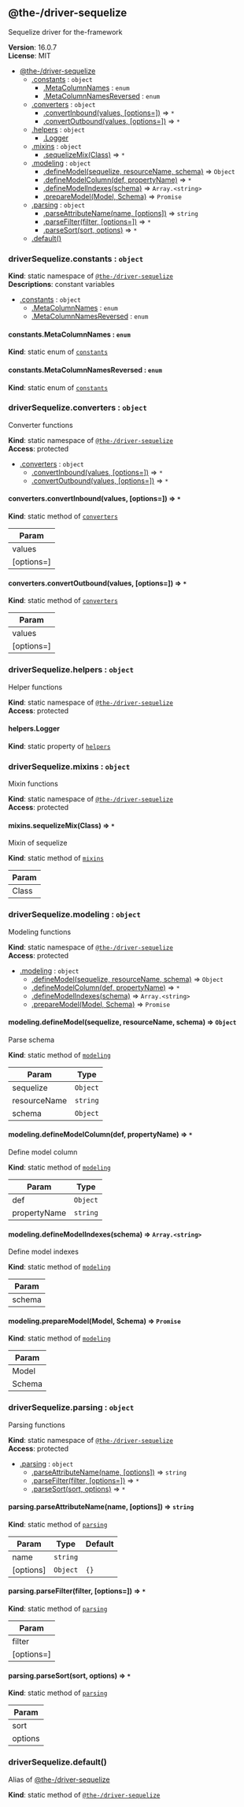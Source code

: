 <!--- Code generated by @the-/script-doc. DO NOT EDIT. -->

<a name="module_@the-/driver-sequelize"></a>

## @the-/driver-sequelize
Sequelize driver for the-framework

**Version**: 16.0.7  
**License**: MIT  

* [@the-/driver-sequelize](#module_@the-/driver-sequelize)
    * [.constants](#module_@the-/driver-sequelize.constants) : <code>object</code>
        * [.MetaColumnNames](#module_@the-/driver-sequelize.constants.MetaColumnNames) : <code>enum</code>
        * [.MetaColumnNamesReversed](#module_@the-/driver-sequelize.constants.MetaColumnNamesReversed) : <code>enum</code>
    * [.converters](#module_@the-/driver-sequelize.converters) : <code>object</code>
        * [.convertInbound(values, [options&#x3D;])](#module_@the-/driver-sequelize.converters.convertInbound) ⇒ <code>\*</code>
        * [.convertOutbound(values, [options&#x3D;])](#module_@the-/driver-sequelize.converters.convertOutbound) ⇒ <code>\*</code>
    * [.helpers](#module_@the-/driver-sequelize.helpers) : <code>object</code>
        * [.Logger](#module_@the-/driver-sequelize.helpers.Logger)
    * [.mixins](#module_@the-/driver-sequelize.mixins) : <code>object</code>
        * [.sequelizeMix(Class)](#module_@the-/driver-sequelize.mixins.sequelizeMix) ⇒ <code>\*</code>
    * [.modeling](#module_@the-/driver-sequelize.modeling) : <code>object</code>
        * [.defineModel(sequelize, resourceName, schema)](#module_@the-/driver-sequelize.modeling.defineModel) ⇒ <code>Object</code>
        * [.defineModelColumn(def, propertyName)](#module_@the-/driver-sequelize.modeling.defineModelColumn) ⇒ <code>\*</code>
        * [.defineModelIndexes(schema)](#module_@the-/driver-sequelize.modeling.defineModelIndexes) ⇒ <code>Array.&lt;string&gt;</code>
        * [.prepareModel(Model, Schema)](#module_@the-/driver-sequelize.modeling.prepareModel) ⇒ <code>Promise</code>
    * [.parsing](#module_@the-/driver-sequelize.parsing) : <code>object</code>
        * [.parseAttributeName(name, [options])](#module_@the-/driver-sequelize.parsing.parseAttributeName) ⇒ <code>string</code>
        * [.parseFilter(filter, [options&#x3D;])](#module_@the-/driver-sequelize.parsing.parseFilter) ⇒ <code>\*</code>
        * [.parseSort(sort, options)](#module_@the-/driver-sequelize.parsing.parseSort) ⇒ <code>\*</code>
    * [.default()](#module_@the-/driver-sequelize.default)

<a name="module_@the-/driver-sequelize.constants"></a>

### driverSequelize.constants : <code>object</code>
**Kind**: static namespace of [<code>@the-/driver-sequelize</code>](#module_@the-/driver-sequelize)  
**Descriptions**: constant variables  

* [.constants](#module_@the-/driver-sequelize.constants) : <code>object</code>
    * [.MetaColumnNames](#module_@the-/driver-sequelize.constants.MetaColumnNames) : <code>enum</code>
    * [.MetaColumnNamesReversed](#module_@the-/driver-sequelize.constants.MetaColumnNamesReversed) : <code>enum</code>

<a name="module_@the-/driver-sequelize.constants.MetaColumnNames"></a>

#### constants.MetaColumnNames : <code>enum</code>
**Kind**: static enum of [<code>constants</code>](#module_@the-/driver-sequelize.constants)  
<a name="module_@the-/driver-sequelize.constants.MetaColumnNamesReversed"></a>

#### constants.MetaColumnNamesReversed : <code>enum</code>
**Kind**: static enum of [<code>constants</code>](#module_@the-/driver-sequelize.constants)  
<a name="module_@the-/driver-sequelize.converters"></a>

### driverSequelize.converters : <code>object</code>
Converter functions

**Kind**: static namespace of [<code>@the-/driver-sequelize</code>](#module_@the-/driver-sequelize)  
**Access**: protected  

* [.converters](#module_@the-/driver-sequelize.converters) : <code>object</code>
    * [.convertInbound(values, [options&#x3D;])](#module_@the-/driver-sequelize.converters.convertInbound) ⇒ <code>\*</code>
    * [.convertOutbound(values, [options&#x3D;])](#module_@the-/driver-sequelize.converters.convertOutbound) ⇒ <code>\*</code>

<a name="module_@the-/driver-sequelize.converters.convertInbound"></a>

#### converters.convertInbound(values, [options&#x3D;]) ⇒ <code>\*</code>
**Kind**: static method of [<code>converters</code>](#module_@the-/driver-sequelize.converters)  

| Param |
| --- |
| values | 
| [options=] | 

<a name="module_@the-/driver-sequelize.converters.convertOutbound"></a>

#### converters.convertOutbound(values, [options&#x3D;]) ⇒ <code>\*</code>
**Kind**: static method of [<code>converters</code>](#module_@the-/driver-sequelize.converters)  

| Param |
| --- |
| values | 
| [options=] | 

<a name="module_@the-/driver-sequelize.helpers"></a>

### driverSequelize.helpers : <code>object</code>
Helper functions

**Kind**: static namespace of [<code>@the-/driver-sequelize</code>](#module_@the-/driver-sequelize)  
**Access**: protected  
<a name="module_@the-/driver-sequelize.helpers.Logger"></a>

#### helpers.Logger
**Kind**: static property of [<code>helpers</code>](#module_@the-/driver-sequelize.helpers)  
<a name="module_@the-/driver-sequelize.mixins"></a>

### driverSequelize.mixins : <code>object</code>
Mixin functions

**Kind**: static namespace of [<code>@the-/driver-sequelize</code>](#module_@the-/driver-sequelize)  
**Access**: protected  
<a name="module_@the-/driver-sequelize.mixins.sequelizeMix"></a>

#### mixins.sequelizeMix(Class) ⇒ <code>\*</code>
Mixin of sequelize

**Kind**: static method of [<code>mixins</code>](#module_@the-/driver-sequelize.mixins)  

| Param |
| --- |
| Class | 

<a name="module_@the-/driver-sequelize.modeling"></a>

### driverSequelize.modeling : <code>object</code>
Modeling functions

**Kind**: static namespace of [<code>@the-/driver-sequelize</code>](#module_@the-/driver-sequelize)  
**Access**: protected  

* [.modeling](#module_@the-/driver-sequelize.modeling) : <code>object</code>
    * [.defineModel(sequelize, resourceName, schema)](#module_@the-/driver-sequelize.modeling.defineModel) ⇒ <code>Object</code>
    * [.defineModelColumn(def, propertyName)](#module_@the-/driver-sequelize.modeling.defineModelColumn) ⇒ <code>\*</code>
    * [.defineModelIndexes(schema)](#module_@the-/driver-sequelize.modeling.defineModelIndexes) ⇒ <code>Array.&lt;string&gt;</code>
    * [.prepareModel(Model, Schema)](#module_@the-/driver-sequelize.modeling.prepareModel) ⇒ <code>Promise</code>

<a name="module_@the-/driver-sequelize.modeling.defineModel"></a>

#### modeling.defineModel(sequelize, resourceName, schema) ⇒ <code>Object</code>
Parse schema

**Kind**: static method of [<code>modeling</code>](#module_@the-/driver-sequelize.modeling)  

| Param | Type |
| --- | --- |
| sequelize | <code>Object</code> | 
| resourceName | <code>string</code> | 
| schema | <code>Object</code> | 

<a name="module_@the-/driver-sequelize.modeling.defineModelColumn"></a>

#### modeling.defineModelColumn(def, propertyName) ⇒ <code>\*</code>
Define model column

**Kind**: static method of [<code>modeling</code>](#module_@the-/driver-sequelize.modeling)  

| Param | Type |
| --- | --- |
| def | <code>Object</code> | 
| propertyName | <code>string</code> | 

<a name="module_@the-/driver-sequelize.modeling.defineModelIndexes"></a>

#### modeling.defineModelIndexes(schema) ⇒ <code>Array.&lt;string&gt;</code>
Define model indexes

**Kind**: static method of [<code>modeling</code>](#module_@the-/driver-sequelize.modeling)  

| Param |
| --- |
| schema | 

<a name="module_@the-/driver-sequelize.modeling.prepareModel"></a>

#### modeling.prepareModel(Model, Schema) ⇒ <code>Promise</code>
**Kind**: static method of [<code>modeling</code>](#module_@the-/driver-sequelize.modeling)  

| Param |
| --- |
| Model | 
| Schema | 

<a name="module_@the-/driver-sequelize.parsing"></a>

### driverSequelize.parsing : <code>object</code>
Parsing functions

**Kind**: static namespace of [<code>@the-/driver-sequelize</code>](#module_@the-/driver-sequelize)  
**Access**: protected  

* [.parsing](#module_@the-/driver-sequelize.parsing) : <code>object</code>
    * [.parseAttributeName(name, [options])](#module_@the-/driver-sequelize.parsing.parseAttributeName) ⇒ <code>string</code>
    * [.parseFilter(filter, [options&#x3D;])](#module_@the-/driver-sequelize.parsing.parseFilter) ⇒ <code>\*</code>
    * [.parseSort(sort, options)](#module_@the-/driver-sequelize.parsing.parseSort) ⇒ <code>\*</code>

<a name="module_@the-/driver-sequelize.parsing.parseAttributeName"></a>

#### parsing.parseAttributeName(name, [options]) ⇒ <code>string</code>
**Kind**: static method of [<code>parsing</code>](#module_@the-/driver-sequelize.parsing)  

| Param | Type | Default |
| --- | --- | --- |
| name | <code>string</code> |  | 
| [options] | <code>Object</code> | <code>{}</code> | 

<a name="module_@the-/driver-sequelize.parsing.parseFilter"></a>

#### parsing.parseFilter(filter, [options&#x3D;]) ⇒ <code>\*</code>
**Kind**: static method of [<code>parsing</code>](#module_@the-/driver-sequelize.parsing)  

| Param |
| --- |
| filter | 
| [options=] | 

<a name="module_@the-/driver-sequelize.parsing.parseSort"></a>

#### parsing.parseSort(sort, options) ⇒ <code>\*</code>
**Kind**: static method of [<code>parsing</code>](#module_@the-/driver-sequelize.parsing)  

| Param |
| --- |
| sort | 
| options | 

<a name="module_@the-/driver-sequelize.default"></a>

### driverSequelize.default()
Alias of [@the-/driver-sequelize](#module_@the-/driver-sequelize)

**Kind**: static method of [<code>@the-/driver-sequelize</code>](#module_@the-/driver-sequelize)  
